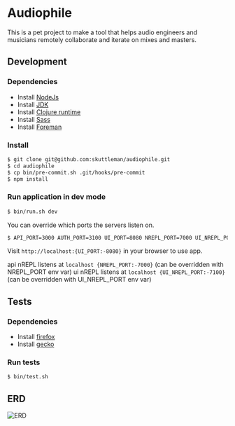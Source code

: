 # Audiophile

This is a pet project to make a tool that helps audio engineers and musicians remotely collaborate and iterate on mixes and masters.

## Development

### Dependencies

- Install [NodeJs](https://nodejs.org/en/download/package-manager/)
- Install [JDK](https://docs.oracle.com/en/java/javase/16/install/overview-jdk-installation.html#GUID-8677A77F-231A-40F7-98B9-1FD0B48C346A)
- Install [Clojure runtime](https://clojure.org/guides/getting_started)
- Install [Sass](https://sass-lang.com/install)
- Install [Foreman](http://blog.daviddollar.org/2011/05/06/introducing-foreman.html)

### Install

```bash
$ git clone git@github.com:skuttleman/audiophile.git
$ cd audiophile
$ cp bin/pre-commit.sh .git/hooks/pre-commit
$ npm install
```

### Run application in dev mode

```bash
$ bin/run.sh dev
```

You can override which ports the servers listen on.

```bash
$ API_PORT=3000 AUTH_PORT=3100 UI_PORT=8080 NREPL_PORT=7000 UI_NREPL_PORT=7100 bin/run.sh dev
```

Visit `http://localhost:{UI_PORT:-8080}` in your browser to use app.

api nREPL listens at `localhost {NREPL_PORT:-7000}` (can be overridden with NREPL_PORT env var)
ui nREPL listens at `localhost {UI_NREPL_PORT:-7100}` (can be overridden with UI_NREPL_PORT env var)

## Tests

### Dependencies
- Install [firefox](https://www.mozilla.org/en-US/firefox/mac/)
- Install [gecko](https://www.kenst.com/2016/12/installing-marionette-firefoxdriver-on-mac-osx/)

### Run tests

```bash
$ bin/test.sh
```

## ERD

![ERD](http://www.plantuml.com/plantuml/proxy?cache=no&src=https://raw.githubusercontent.com/skuttleman/audiophile/blob/uml/resources/db/erd.puml)
